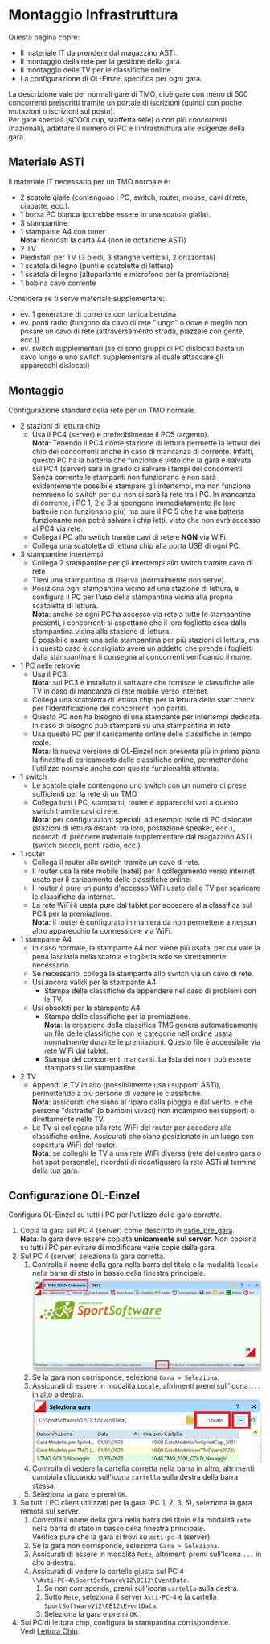 # Montaggio Infrastruttura

Questa pagina copre:

- Il materiale IT da prendere dal magazzino ASTi.
- Il montaggio della rete per la gestione della gara.
- Il montaggio delle TV per le classifiche online.
- La configurazione di OL-Einzel specifica per ogni gara.

La descrizione vale per normali gare di TMO, cioè gare con meno di 500 concorrenti preiscritti tramite un portale di iscrizioni (quindi con poche mutazioni o iscrizioni sul posto).  
Per gare speciali (sCOOLcup, staffetta sele) o con più concorrenti (nazionali), adattare il numero di PC e l'infrastruttura alle esigenze della gara.

## Materiale ASTi

Il materiale IT necessario per un TMO normale è:

- 2 scatole gialle (contengono i PC, switch, router, mouse, cavi di rete, ciabatte, ecc.).
- 1 borsa PC bianca (potrebbe essere in una scatola gialla).
- 3 stampantine
- 1 stampante A4 con toner  
**Nota**: ricordati la carta A4 (non in dotazione ASTi)
- 2 TV
- Piedistalli per TV (3 piedi, 3 stanghe verticali, 2 orizzontali)
- 1 scatola di legno (punti e scatolette di lettura)
- 1 scatola di legno (altoparlante e microfono per la premiazione)
- 1 bobina cavo corrente

Considera se ti serve materiale supplementare:

- ev. 1 generatore di corrente con tanica benzina
- ev. ponti radio (fungono da cavo di rete "lungo" o dove è meglio non posare un cavo di rete (attraversamento strada, piazzale con gente, ecc.))
- ev. switch supplementari (se ci sono gruppi di PC dislocati basta un cavo lungo e uno switch supplementare al quale attaccare gli apparecchi dislocati)


## Montaggio

Configurazione standard della rete per un TMO normale.

- 2 stazioni di lettura chip
    - Usa il PC4 (server) e preferibilmente il PC5 (argento).  
    **Nota**: Tenendo il PC4 come stazione di lettura permette la lettura dei chip dei concorrenti anche in caso di mancanza di corrente. Infatti, questo PC ha la batteria che funziona e visto che la gara è salvata sul PC4 (server) sarà in grado di salvare i tempi dei concorrenti.  
    Senza corrente le stampanti non funzionano e non sarà evidentemente possibile stampare gli intertempi, ma non funziona nemmeno lo switch per cui non ci sarà la rete tra i PC. In mancanza di corrente, i PC 1, 2 e 3 si spengono immediatamente (le loro batterie non funzionano più) ma pure il PC 5 che ha una batteria funzionante non potrà salvare i chip letti, visto che non avrà accesso al PC4 via rete.
    - Collega i PC allo switch tramite cavi di rete e **NON** via WiFi.
    - Collega una scatoletta di lettura chip alla porta USB di ogni PC.
- 3 stampantine intertempi
    - Collega 2 stampantine per gli intertempi allo switch tramite cavo di rete.  
    - Tieni una stampantina di riserva (normalmente non serve).
    - Posiziona ogni stampantina vicino ad una stazione di lettura, e configura il PC per l'uso della stampantina vicina alla propria scatoletta di lettura.  
    **Nota**: anche se ogni PC ha accesso via rete a tutte le stampantine presenti, i concorrenti si aspettano che il loro foglietto esca dalla stampantina vicina alla stazione di lettura.  
    È possibile usare una sola stampantina per più stazioni di lettura, ma in questo caso è consigliato avere un addetto che prende i foglietti dalla stampantina e li consegna ai concorrenti verificando il nome.
- 1 PC nelle retrovie
    - Usa il PC3.  
    **Nota**: sul PC3 è installato il software che fornisce le classifiche alle TV in caso di mancanza di rete mobile verso internet.
    - Collega una scatoletta di lettura chip per la lettura dello start check per l'identificazione dei concorrenti non partiti.
    - Questo PC non ha bisogno di una stampante per intertempi dedicata. In caso di bisogno può stampare su una stampantina in rete.
    - Usa questo PC per il caricamento online delle classifiche in tempo reale.  
    **Nota**: la nuova versione di OL-Einzel non presenta più in primo piano la finestra di caricamento delle classifiche online, permettendone l'utilizzo normale anche con questa funzionalità attivata.
- 1 switch
    - Le scatole gialle contengono uno switch con un numero di prese sufficienti per la rete di un TMO
    - Collega tutti i PC, stampanti, router e apparecchi vari a questo switch tramite cavi di rete.  
    **Nota**: per configurazioni speciali, ad esempio isole di PC dislocate (stazioni di lettura distanti tra loro, postazione speaker, ecc.), ricordati di prendere materiale supplementare dal magazzino ASTi (switch piccoli, ponti radio, ecc.).
- 1 router
    - Collega il router allo switch tramite un cavo di rete.
    - Il router usa la rete mobile (natel) per il collegamento verso internet usato per il caricamento delle classifiche online.
    - Il router è pure un punto d'accesso WiFi usato dalle TV per scaricare le classifiche da internet.
    - La rete WiFi è usata pure dal tablet per accedere alla classifica sul PC4 per la premiazione.  
    **Nota**: il router è configurato in maniera da non permettere a nessun altro apparecchio la connessione via WiFi.
- 1 stampante A4
    - In caso normale, la stampante A4 non viene più usata, per cui vale la pena lasciarla nella scatola e toglierla solo se strettamente necessario.
    - Se necessario, collega la stampante allo switch via un cavo di rete.
    - Usi ancora validi per la stampante A4:
        - Stampa delle classifiche da appendere nel caso di problemi con le TV.
    - Usi obsoleti per la stampante A4:
        - Stampa delle classifiche per la premiazione.  
        **Nota**: la creazione della classifica TMS genera automaticamente un file delle classifiche con le categorie nell'ordine usata normalmente durante le premiazioni. Questo file è accessibile via rete WiFi dal tablet.
        - Stampa dei concorrenti mancanti. La lista dei nomi può essere stampata sulle stampantine.
- 2 TV
    - Appendi le TV in alto (possibilmente usa i supporti ASTi), permettendo a più persone di vedere le classifiche.  
    **Nota**: assicurati che siano al riparo dalla pioggia e dal vento, e che persone "distratte" (o bambini vivaci) non incampino nei supporti o direttamente nelle TV.
    - Le TV si collegano alla rete WiFi del router per accedere alle classifiche online. Assicurati che siano posizionate in un luogo con copertura WiFi del router.  
    **Nota**: se colleghi le TV a una rete WiFi diversa (rete del centro gara o hot spot personale), ricordati di riconfigurare la rete ASTi al termine della tua gara.

## Configurazione OL-Einzel

Configura OL-Einzel su tutti i PC per l'utilizzo della gara corretta.  

1. Copia la gara sul PC 4 (server) come descritto in [varie_pre_gara](varie_pre_gara.md#copia-la-gara-sui-pc-asti).  
**Nota**: la gara deve essere copiata **unicamente sul server**. Non copiarla su tutti i PC per evitare di modificare varie copie della gara.
1. Sul PC 4 (server) seleziona la gara corretta.
    1. Controlla il nome della gara nella barra del titolo e la modalità `locale` nella barra di stato in basso della finestra principale.  
    ![Nome gara e modalità locale](inc/app_nome_locale_gara.png)
    1. Se la gara non corrisponde, seleziona `Gara > Seleziona`.
    1. Assicurati di essere in modalità `Locale`, altrimenti premi sull'icona `...` in alto a destra.
    ![Modalità locale o rete](inc/gara_seleziona_locale.png)
    1. Controlla di vedere la cartella corretta nella barra in altro, altrimenti cambiala cliccando sull'icona `cartella` sulla destra della barra stessa.
    1. Seleziona la gara e premi `OK`.
1. Su tutti i PC client utilizzati per la gara (PC 1, 2, 3, 5), seleziona la gara remota sul server.
    1. Controlla il nome della gara nella barra del titolo e la modalità `rete` nella barra di stato in basso della finestra principale.  
    Verifica pure che la gara si trovi su `asti-pc-4` (server).
    1. Se la gara non corrisponde, seleziona `Gara > Seleziona`.
    1. Assicurati di essere in modalità `Rete`, altrimenti premi sull'icona `...` in alto a destra.
    1. Assicurati di vedere la cartella giusta sul PC 4  
    `\\Asti-PC-4\SportSoftwareV12\OE12\EventData`.
        1. Se non corrisponde, premi sull'icona `cartella` sulla destra.
        1. Sotto `Rete`, seleziona il server `Asti-PC-4` e la cartella `SportSoftwareV12\OE12\EventData`.
        1. Seleziona la gara e premi `OK`.
1. Sui PC di lettura chip, configura la stampantina corrispondente.  
Vedi [Lettura Chip](lettura_chip.md#impostazioni).

